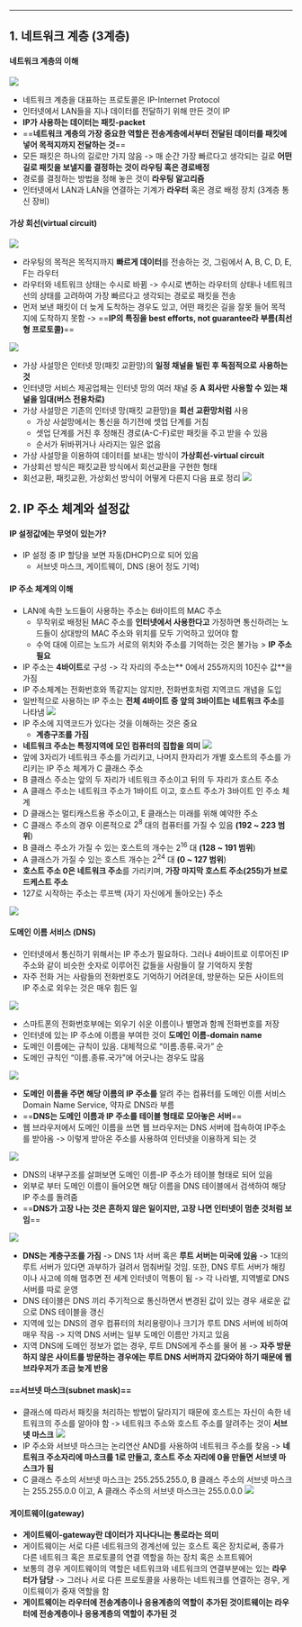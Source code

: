 
---
## 1. 네트워크 계층 (3계층)
#### 네트워크 계층의 이해
![](../../../../image/Pasted%20image%2020241104134205.png)
- 네트워크 계층을 대표하는 프로토콜은 IP-Internet Protocol 
- 인터넷에서 LAN들을 지나 데이터를 전달하기 위해 만든 것이 IP
- **IP가 사용하는 데이터는 패킷-packet**
- ==**네트워크 계층의 가장 중요한 역할은 전송계층에서부터 전달된 데이터를 패킷에 넣어 목적지까지 전달하는 것**==
- 모든 패킷은 하나의 길로만 가지 않음 -> 매 순간 가장 빠르다고 생각되는 길로 **어떤 길로 패킷을 보낼지를 결정하는 것이 라우팅 혹은 경로배정**
- 경로를 결정하는 방법을 정해 놓은 것이 **라우팅 알고리즘**
- 인터넷에서 LAN과 LAN을 연결하는 기계가 **라우터** 혹은 경로 배정 장치 (3계층 통신 장비)
#### 가상 회선(virtual circuit)
![](../../../../image/Pasted%20image%2020241104134956.png)
- 라우팅의 목적은 목적지까지 **빠르게 데이터**를 전송하는 것, 그림에서 A, B, C, D, E, F는 라우터
- 라우터와 네트워크 상태는 수시로 바뀜 -> 수시로 변하는 라우터의 상태나 네트워크 선의 상태를 고려하여 가장 빠르다고 생각되는 경로로 패킷을 전송
- 먼저 보낸 패킷이 더 늦게 도착하는 경우도 있고, 어떤 패킷은 길을 잘못 들어 목적지에 도착하지 못함 -> ==**IP의 특징을 best efforts, not guarantee라 부름(최선형 프로토콜)**==

![](../../../../image/Pasted%20image%2020241104135010.png)
- 가상 사설망은 인터넷 망(패킷 교환망)의 **일정 채널을 빌린 후 독점적으로 사용하는 것**
- 인터넷망 서비스 제공업체는 인터넷 망의 여러 채널 중 **A 회사만 사용할 수 있는 채널을 임대(버스 전용차로)**
- 가상 사설망은 기존의 인터넷 망(패킷 교환망)을 **회선 교환망처럼** 사용
	- 가상 사설망에서는 통신을 하기전에 셋업 단계를 거침
	- 셋업 단계를 거친 후 정해진 경로(A-C-F)로만 패킷을 주고 받을 수 있음
	- 순서가 뒤바뀌거나 사라지는 일은 없음
- 가상 사설망을 이용하여 데이터를 보내는 방식이 **가상회선-virtual circuit**
- 가상회선 방식은 패킷교환 방식에서 회선교환을 구현한 형태
- 회선교환, 패킷교환, 가상회선 방식이 어떻게 다른지 다음 표로 정리
	![](../../../../image/Pasted%20image%2020241104145919.png)

## 2. IP 주소 체계와 설정값
#### IP 설정값에는 무엇이 있는가?
- IP 설정 중 IP 할당을 보면 자동(DHCP)으로 되어 있음
	- 서브넷 마스크, 게이트웨이, DNS (용어 정도 기억)

####  IP 주소 체계의 이해
- LAN에 속한 노드들이 사용하는 주소는 6바이트의 MAC 주소
	- 무작위로 배정된 MAC 주소를 **인터넷에서 사용한다고** 가정하면 통신하려는 노드들이 상대방의 MAC 주소와 위치를 모두 기억하고 있어야 함
	- 수억 대에 이르는 노드가 서로의 위치와 주소를 기억하는 것은 불가능 > **IP 주소 필요**
- IP 주소는 **4바이트**로 구성 -> 각 자리의 주소는** 0에서 255까지의 10진수 값**을 가짐
- IP 주소체계는 전화번호와 똑같지는 않지만, 전화번호처럼 지역코드 개념을 도입
- 일반적으로 사용하는 IP 주소는 **전체 4바이트 중 앞의 3바이트는 네트워크 주소**를 나타냄
	![](../../../../image/Pasted%20image%2020241104151814.png)
- IP 주소에 지역코드가 있다는 것을 이해하는 것은 중요
	- **계층구조를 가짐**
- **네트워크 주소는 특정지역에 모인 컴퓨터의 집합을 의미**
	![](../../../../image/Pasted%20image%2020241104153024.png)
- 앞에 3자리가 네트워크 주소를 가리키고, 나머지 한자리가 개별 호스트의 주소를 가리키는 IP 주소 체계가 C 클래스 주소
- B 클래스 주소는 앞의 두 자리가 네트워크 주소이고 뒤의 두 자리가 호스트 주소
- A 클래스 주소는 네트워크 주소가 1바이트 이고, 호스트 주소가 3바이트 인 주소 체계
- D 클래스는 멀티캐스트용 주소이고, E 클래스는 미래를 위해 예약한 주소
- C 클래스 주소의 경우 이론적으로 $2^8$ 대의 컴퓨터를 가질 수 있음 **(192 ~ 223 범위**)
- B 클래스 주소가 가질 수 있는 호스트의 개수는 $2^{16}$ 대 **(128 ~ 191 범위**)
- A 클래스가 가질 수 있는 호스트 개수는 $2^{24}$ 대 **(0 ~ 127 범위**)
- **호스트 주소 0은 네트워크 주소**를 가리키며, **가장 마지막 호스트 주소(255)가 브로드케스트 주소**
- 127로 시작하는 주소는 루프백 (자기 자신에게 돌아오는) 주소

![](../../../../image/Pasted%20image%2020241104154951.png)

#### 도메인 이름 서비스 (DNS)
- 인터넷에서 통신하기 위해서는 IP 주소가 필요하다. 그러나 4바이트로 이루어진 IP 주소와 같이 비슷한 숫자로 이루어진 값들을 사람들이 잘 기억하지 못함
- 자주 전화 거는 사람들의 전화번호도 기억하기 어려운데, 방문하는 모든 사이트의 IP 주소로 외우는 것은 매우 힘든 일

![](../../../../image/Pasted%20image%2020241104155543.png)
- 스마트폰의 전화번호부에는 외우기 쉬운 이름이나 별명과 함께 전화번호를 저장
- 인터넷에 있는 IP 주소에 이름을 부여한 것이 **도메인 이름-domain name**
- 도메인 이름에는 규칙이 있음. 대체적으로 “이름.종류.국가” 순
- 도메인 규칙인 “이름.종류.국가”에 어긋나는 경우도 많음

![](../../../../image/Pasted%20image%2020241104160218.png)
- **도메인 이름을 주면 해당 이름의 IP 주소를** 알려 주는 컴퓨터를 도메인 이름 서비스Domain Name Service, 약자로 DNS라 부름
- ==**DNS는 도메인 이름과 IP 주소를 테이블 형태로 모아놓은 서버**==
- 웹 브라우저에서 도메인 이름을 쓰면 웹 브라우저는 DNS 서버에 접속하여 IP주소를 받아옴 -> 이렇게 받아온 주소를 사용하여 인터넷을 이용하게 되는 것

![](../../../../image/Pasted%20image%2020241104160047.png)
- DNS의 내부구조를 살펴보면 도메인 이름-IP 주소가 테이블 형태로 되어 있음
- 외부로 부터 도메인 이름이 들어오면 해당 이름을 DNS 테이블에서 검색하여 해당 IP 주소를 돌려줌
- ==**DNS가 고장 나는 것은 흔하지 않은 일이지만, 고장 나면 인터넷이 멈춘 것처럼 보임**==

![](../../../../image/Pasted%20image%2020241104160523.png)
- **DNS는 계층구조를 가짐** -> DNS 1차 서버 혹은 **루트 서버는 미국에 있음** -> 1대의 루트 서버가 있다면 과부하가 걸려서 멈춰버릴 것임. 또한, DNS 루트 서버가 해킹이나 사고에 의해 멈추면 전 세계 인터넷이 먹통이 됨 -> 각 나라별, 지역별로 DNS 서버를 따로 운영
- DNS 테이블은 DNS 끼리 주기적으로 통신하면서 변경된 값이 있는 경우 새로운 값으로 DNS 테이블을 갱신
- 지역에 있는 DNS의 경우 컴퓨터의 처리용량이나 크기가 루트 DNS 서버에 비하여 매우 작음 -> 지역 DNS 서버는 일부 도메인 이름만 가지고 있음
- 지역 DNS에 도메인 정보가 없는 경우, 루트 DNS에게 주소를 물어 봄 -> **자주 방문하지 않은 사이트를 방문하는 경우에는 루트 DNS 서버까지 갔다와야 하기 때문에 웹브라우저가 조금 늦게 반응**
#### ==서브넷 마스크(subnet mask)==
- 클래스에 따라서 패킷을 처리하는 방법이 달라지기 때문에 호스트는 자신이 속한 네트워크의 주소를 알아야 함 -> 네트워크 주소와 호스트 주소를 알려주는 것이 **서브넷 마스크**
	![](../../../../image/Pasted%20image%2020241106165443.png)
- IP 주소와 서브넷 마스크는 논리연산 AND를 사용하여 네트워크 주소를 찾음 -> **네트워크 주소자리에 마스크를 1로 만들고, 호스트 주소 자리에 0을 만들면 서브넷 마스크가 됨**
- C 클래스 주소의 서브넷 마스크는 255.255.255.0, B 클래스 주소의 서브넷 마스크는 255.255.0.0 이고, A 클래스 주소의 서브넷 마스크는 255.0.0.0
	![](../../../../image/Pasted%20image%2020241106170012.png)
#### 게이트웨이(gateway)
- **게이트웨이-gateway란 데이터가 지나다니는 통로라는 의미**
- 게이트웨이는 서로 다른 네트워크의 경계선에 있는 호스트 혹은 장치로써, 종류가 다른 네트워크 혹은 프로토콜의 연결 역할을 하는 장치 혹은 소프트웨어
- 보통의 경우 게이트웨이의 역할은 네트워크와 네트워크의 연결부분에는 있는 **라우터가 담당** -> 그러나 서로 다른 프로토콜을 사용하는 네트워크를 연결하는 경우, 게이트웨이가 중재 역할을 함
- **게이트웨이는 라우터에 전송계층이나 응용계층의 역할이 추가된 것이트웨이는 라우터에 전송계층이나 응용계층의 역할이 추가된 것**

